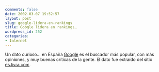 ```yaml
---
comments: false
date: 2002-03-07 19:52:57
layout: post
slug: google-lidera-en-rankings
title: Google lidera en rankings…
wordpress_id: 252
categories:
- Internet
---
```


Un dato curioso… en España [Google](http://www.google.com) es el buscador más popular, con más opiniones, y muy buenas críticas de la gente. El dato fue extraído del sitio [es.livra.com](http://es.livra.com/topic.asp?To=4033).




 
